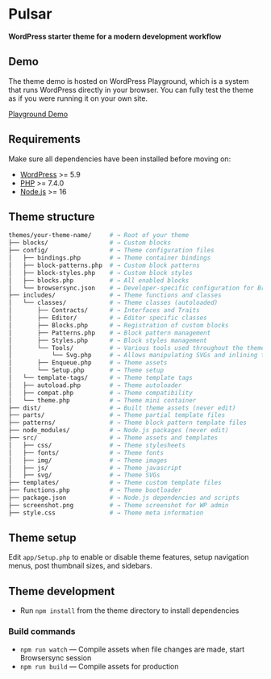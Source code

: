 # Pulsar

<p>
  <strong>WordPress starter theme for a modern development workflow</strong>
</p>

## Demo

The theme demo is hosted on WordPress Playground, which is a system that runs WordPress directly in your browser. You can fully test the theme as if you were running it on your own site.

[Playground Demo](https://playground.wordpress.net/?blueprint-url=https://raw.githubusercontent.com/eighteen73/pulsar/feature/wordpress-6.6/.playground/blueprint.json)

## Requirements

Make sure all dependencies have been installed before moving on:

- [WordPress](https://wordpress.org/) >= 5.9
- [PHP](https://secure.php.net/manual/en/install.php) >= 7.4.0
- [Node.js](http://nodejs.org/) >= 16

## Theme structure

```sh
themes/your-theme-name/     # → Root of your theme
├── blocks/                 # → Custom blocks
├── config/                 # → Theme configuration files
│   ├── bindings.php        # → Theme container bindings
│   ├── block-patterns.php  # → Custom block patterns
│   ├── block-styles.php    # → Custom block styles
│   ├── blocks.php          # → All enabled blocks
│   └── browsersync.json    # → Developer-specific configuration for BrowserSync (if wanted)
├── includes/               # → Theme functions and classes
│   └── classes/            # → Theme classes (autoloaded)
│       ├── Contracts/      # → Interfaces and Traits
│       ├── Editor/         # → Editor specific classes
│       ├── Blocks.php      # → Registration of custom blocks
│       ├── Patterns.php    # → Block pattern management
│       ├── Styles.php      # → Block styles management
│       └── Tools/          # → Various tools used throughout the theme
│           └── Svg.php     # → Allows manipulating SVGs and inlining them
│       ├── Enqueue.php     # → Theme assets
│       └── Setup.php       # → Theme setup
│   └── template-tags/      # → Theme template tags
│   ├── autoload.php        # → Theme autoloader
│   ├── compat.php          # → Theme compatibility
│   └── theme.php           # → Theme mini container
├── dist/                   # → Built theme assets (never edit)
├── parts/                  # → Theme partial template files
├── patterns/               # → Theme block pattern template files
├── node_modules/           # → Node.js packages (never edit)
├── src/                    # → Theme assets and templates
│   ├── css/                # → Theme stylesheets
│   ├── fonts/              # → Theme fonts
│   ├── img/                # → Theme images
│   ├── js/                 # → Theme javascript
│   ├── svg/                # → Theme SVGs
├── templates/              # → Theme custom template files
├── functions.php           # → Theme bootloader
├── package.json            # → Node.js dependencies and scripts
├── screenshot.png          # → Theme screenshot for WP admin
├── style.css               # → Theme meta information
```

## Theme setup

Edit `app/Setup.php` to enable or disable theme features, setup navigation menus, post thumbnail sizes, and sidebars.

## Theme development

- Run `npm install` from the theme directory to install dependencies

### Build commands

- `npm run watch` — Compile assets when file changes are made, start Browsersync session
- `npm run build` — Compile assets for production
